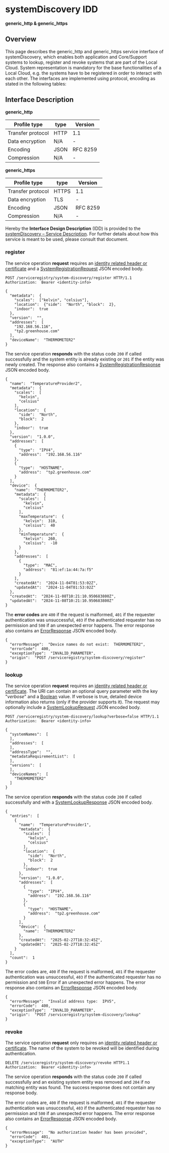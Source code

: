 # systemDiscovery IDD
**generic_http & generic_https**

## Overview

This page describes the generic_http and generic_https service interface of systemDiscovery, which enables both
application and Core/Support systems to lookup, register and revoke systems that are part of the Local Cloud.  System representation is mandatory for the base functionalities of a Local Cloud, e.g. the systems have to be registered in order to interact with each other. The interfaces are implemented using protocol, encoding as stated in the following tables:

## Interface Description

**generic_http**

Profile type | type | Version
--- | --- | ---
Transfer protocol | HTTP | 1.1
Data encryption | N/A | -
Encoding | JSON | RFC 8259
Compression | N/A | -

**generic_https**

Profile type | type | Version
--- | --- | ---
Transfer protocol | HTTPS | 1.1
Data encryption | TLS | -
Encoding | JSON | RFC 8259
Compression | N/A | -

Hereby the **Interface Design Description** (IDD) is provided to the [systemDiscovery – Service Description](../../assets/sd/5_0_0/system-discovery_sd.pdf). For further details about how this service is meant to be used, please consult that document.

### register

The service operation **request** requires an [identity related header or certificate](../authentication_policy.md/#http) and a [SystemRegistrationRequest](../data-models/system-registration-request.md)
JSON encoded body.

```
POST /serviceregistry/system-discovery/register HTTP/1.1
Authorization:  Bearer <identity-info>

{
  "metadata":  {
    "scales":  ["kelvin", "celsius"],
    "location":  {"side":  "North", "block":  2},
    "indoor":  true
  },
  "version":  "",
  "addresses":  [
    "192.168.56.116",
    "tp2.greenhouse.com"
  ],
  "deviceName":  "THERMOMETER2"
}
```

The service operation **responds** with the status code `200` if called successfully and the system
entity is already existing or `201` if the entity was newly created. The response also contains a
[SystemRegistrationResponse](../data-models/system-registration-response.md) JSON encoded body.

```
{
  "name":  "TemperatureProvider2",
  "metadata":  {
    "scales":  [
      "kelvin",
      "celsius"
    ],
    "location":  {
      "side":  "North",
      "block":  2
    },
    "indoor":  true
  },
  "version":  "1.0.0",
  "addresses":  [
    {
      "type":  "IPV4",
      "address":  "192.168.56.116"
    },
    {
      "type":  "HOSTNAME",
      "address":  "tp2.greenhouse.com"
    }
  ],
  "device":  {
    "name":  "THERMOMETER2",
    "metadata":  {
      "scales":  [
        "kelvin",
        "celsius"
      ],
      "maxTemperature":  {
        "kelvin":  310,
        "celsius":  40
      },
      "minTemperature":  {
        "kelvin":  260,
        "celsius":  -10
      }
    },
    "addresses":  [
      {
        "type":  "MAC",
        "address":  "81:ef:1a:44:7a:f5"
      }
    ],
    "createdAt":  "2024-11-04T01:53:02Z",
    "updatedAt":  "2024-11-04T01:53:02Z"
  },
  "createdAt":  "2024-11-08T10:21:10.950683800Z",
  "updatedAt":  "2024-11-08T10:21:10.950683800Z"
}
```

The **error codes** are `400` if the request is malformed, `401` if the requester authentication was unsuccessful,
`403` if the authenticated requester has no permission and
`500` if an unexpected error happens. The error response also contains an
[ErrorResponse](../data-models/error-response.md) JSON encoded body.

```
{
  "errorMessage":  "Device names do not exist:  THERMOMETER2",
  "errorCode":  400,
  "exceptionType":  "INVALID_PARAMETER",
  "origin":  "POST /serviceregistry/system-discovery/register"
}
```

### lookup

The service operation **request** requires an [identity related header or certificate](../authentication_policy.md/#http). The URI can contain an optional query parameter with the key "_verbose_" and a [Boolean](../primitives.md#boolean) value. If verbose is true, detailed device information also returns (only if the provider supports it). The request may optionally include a [SystemLookupRequest](../data-models/system-lookup-request.md) JSON encoded body.

```
POST /serviceregistry/system-discovery/lookup?verbose=false HTTP/1.1
Authorization:  Bearer <identity-info>

{
  "systemNames":  [
  ],
  "addresses":  [
  ],
  "addressType":  "",
  "metadataRequirementList":  [
  ],
  "versions":  [
  ],
  "deviceNames":  [
    "THERMOMETER2"
  ]
}
```

The service operation **responds** with the status code `200` if called successfully and with a [SystemLookupResponse](../data-models/system-lookup-response.md) JSON encoded body.

```
{
  "entries":  [
    {
      "name":  "TemperatureProvider1",
      "metadata":  {
        "scales":  [
          "kelvin",
          "celsius"
        ],
        "location":  {
          "side":  "North",
          "block":  2
        },
        "indoor":  true
      },
      "version":  "1.0.0",
      "addresses":  [
        {
          "type":  "IPV4",
          "address":  "192.168.56.116"
        },
        {
          "type":  "HOSTNAME",
          "address":  "tp2.greenhouse.com"
        }
      ],
      "device":  {
        "name":  "THERMOMETER2"
      },
      "createdAt":  "2025-02-27T18:32:45Z",
      "updatedAt":  "2025-02-27T18:32:45Z"
    }
  ],
  "count":  1
}
```

The error codes are, `400` if the request is malformed, `401` if the requester authentication was unsuccessful, `403` if the authenticated requester has no permission and `500` Error if an unexpected error happens. The error response also contains an [ErrorResponse](../data-models/error-response.md) JSON encoded body.

```
{
  "errorMessage":  "Invalid address type:  IPV5",
  "errorCode":  400,
  "exceptionType":  "INVALID_PARAMETER",
  "origin":  "POST /serviceregistry/system-discovery/lookup"
}
```

### revoke

The service operation **request** only requires an [identity related header or certificate](../authentication_policy.md/#http). The name of the system to be revoked will be identified during authentication.

```
DELETE /serviceregistry/system-discovery/revoke HTTP1.1
Authorization:  Bearer <identity-info>
```

The service operation **responds** with the status code `200` if called successfully and an existing system
entity was removed and `204` if no matching entity was found. The success response does not contain
any response body.

The error codes are, `400` if the request is malformed, `401` if the requester authentication was unsuccessful, `403` if the authenticated requester has no permission and `500` if an unexpected error happens. The error response also contains an [ErrorResponse](../data-models/error-response.md) JSON encoded body.

```
{
  "errorMessage":  "No authorization header has been provided",
  "errorCode":  401,
  "exceptionType":  "AUTH"
}
```